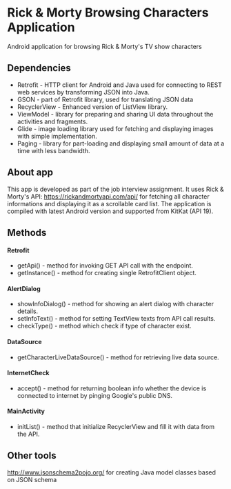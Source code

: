 # Rick & Morty Browsing Characters Application
Android application for browsing Rick &amp; Morty's TV show characters 

## Dependencies

- Retrofit -  HTTP client for Android and Java used for connecting to REST web services by transforming JSON into Java.
- GSON - part of Retrofit library, used for translating JSON data
- RecyclerView - Enhanced version of ListView library.
- ViewModel - library for preparing and sharing UI data throughout the activities and fragments.
- Glide - image loading library used for fetching and displaying images with simple implementation.
- Paging - library for part-loading and displaying small amount of data at a time with less bandwidth.

## About app

This app is developed as part of the job interview assignment. It uses Rick & Morty's API: https://rickandmortyapi.com/api/ for fetching all character informations and displaying it as a scrollable card list. The application is compiled with latest Android version and supported from KitKat (API 19).

## Methods

#### Retrofit
- getApi() - method for invoking GET API call with the endpoint.
- getInstance() - method for creating single RetrofitClient object.

#### AlertDialog
- showInfoDialog() - method for showing an alert dialog with character details.
- setInfoText() - method for setting TextView texts from API call results.
- checkType() - method which check if type of character exist.

#### DataSource
- getCharacterLiveDataSource() - method for retrieving live data source.

#### InternetCheck
- accept() - method for returning boolean info whether the device is connected to internet by pinging Google's public DNS.

#### MainActivity
- initList() - method that initialize RecyclerView and fill it with data from the API.

## Other tools
http://www.jsonschema2pojo.org/ for creating Java model classes based on JSON schema
